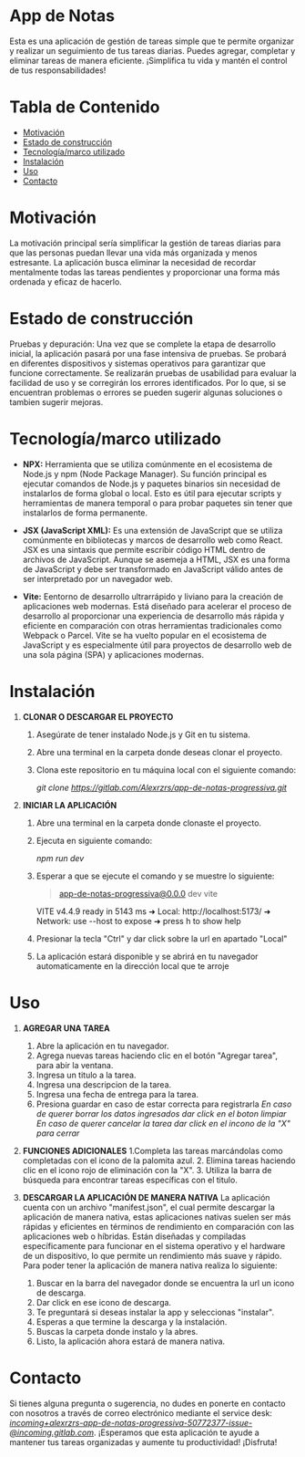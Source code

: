 # App de Notas

Esta es una aplicación de gestión de tareas simple que te permite organizar y realizar un seguimiento de tus tareas diarias. Puedes agregar, completar y eliminar tareas de manera eficiente. ¡Simplifica tu vida y mantén el control de tus responsabilidades!

# Tabla de Contenido

-   [Motivación](#Motivación)
-   [Estado de construcción](#Estado""de""construcción)
-   [Tecnología/marco utilizado](#Tecnología/marco""utilizado)
-   [Instalación](#Instalación)
-   [Uso](#Uso)
-   [Contacto](#Contacto)

# Motivación

La motivación principal sería simplificar la gestión de tareas diarias para que las personas puedan llevar una vida más organizada y menos estresante. La aplicación busca eliminar la necesidad de recordar mentalmente todas las tareas pendientes y proporcionar una forma más ordenada y eficaz de hacerlo.

# Estado de construcción

Pruebas y depuración: Una vez que se complete la etapa de desarrollo inicial, la aplicación pasará por una fase intensiva de pruebas. Se probará en diferentes dispositivos y sistemas operativos para garantizar que funcione correctamente. Se realizarán pruebas de usabilidad para evaluar la facilidad de uso y se corregirán los errores identificados. Por lo que, si se encuentran problemas o errores se pueden sugerir algunas soluciones o tambien sugerir mejoras.

# Tecnología/marco utilizado

-   **NPX:** Herramienta que se utiliza comúnmente en el ecosistema de Node.js y npm (Node Package Manager). Su función principal es ejecutar comandos de Node.js y paquetes binarios sin necesidad de instalarlos de forma global o local. Esto es útil para ejecutar scripts y herramientas de manera temporal o para probar paquetes sin tener que instalarlos de forma permanente.

-   **JSX (JavaScript XML):** Es una extensión de JavaScript que se utiliza comúnmente en bibliotecas y marcos de desarrollo web como React. JSX es una sintaxis que permite escribir código HTML dentro de archivos de JavaScript. Aunque se asemeja a HTML, JSX es una forma de JavaScript y debe ser transformado en JavaScript válido antes de ser interpretado por un navegador web.

-   **Vite:** Eentorno de desarrollo ultrarrápido y liviano para la creación de aplicaciones web modernas. Está diseñado para acelerar el proceso de desarrollo al proporcionar una experiencia de desarrollo más rápida y eficiente en comparación con otras herramientas tradicionales como Webpack o Parcel. Vite se ha vuelto popular en el ecosistema de JavaScript y es especialmente útil para proyectos de desarrollo web de una sola página (SPA) y aplicaciones modernas.

# Instalación

1.  **CLONAR O DESCARGAR EL PROYECTO**

    1. Asegúrate de tener instalado Node.js y Git en tu sistema.
    2. Abre una terminal en la carpeta donde deseas clonar el proyecto.
    3. Clona este repositorio en tu máquina local con el siguiente comando:

        _git clone https://gitlab.com/Alexrzrs/app-de-notas-progressiva.git_

2.  **INICIAR LA APLICACIÓN**

    1.  Abre una terminal en la carpeta donde clonaste el proyecto.
    2.  Ejecuta en siguiente comando:

        _npm run dev_

    3.  Esperar a que se ejecute el comando y se muestre lo siguiente:

        > app-de-notas-progressiva@0.0.0 dev
        > vite

        VITE v4.4.9 ready in 5143 ms
        ➜ Local: http://localhost:5173/
        ➜ Network: use --host to expose
        ➜ press h to show help

    4.  Presionar la tecla "Ctrl" y dar click sobre la url en apartado "Local"
    5.  La aplicación estará disponible y se abrirá en tu navegador automaticamente en la dirección local que te arroje

# Uso

1. **AGREGAR UNA TAREA**

    1. Abre la aplicación en tu navegador.
    2. Agrega nuevas tareas haciendo clic en el botón "Agregar tarea", para abir la ventana.
    3. Ingresa un titulo a la tarea.
    4. Ingresa una descripcion de la tarea.
    5. Ingresa una fecha de entrega para la tarea.
    6. Presiona guardar en caso de estar correcta para registrarla
       _En caso de querer borrar los datos ingresados dar click en el boton limpiar_
       _En caso de querer cancelar la tarea dar click en el incono de la "X" para cerrar_

2. **FUNCIONES ADICIONALES**
   1.Completa las tareas marcándolas como completadas con el icono de la palomita azul. 2. Elimina tareas haciendo clic en el icono rojo de eliminación con la "X". 3. Utiliza la barra de búsqueda para encontrar tareas específicas con el titulo.

3. **DESCARGAR LA APLICACIÓN DE MANERA NATIVA**
   La aplicación cuenta con un archivo "manifest.json", el cual permite descargar la aplicación de manera nativa, estas aplicaciones nativas suelen ser más rápidas y eficientes en términos de rendimiento en comparación con las aplicaciones web o híbridas. Están diseñadas y compiladas específicamente para funcionar en el sistema operativo y el hardware de un dispositivo, lo que permite un rendimiento más suave y rápido. Para poder tener la aplicación de manera nativa realiza lo siguiente:

    1. Buscar en la barra del navegador donde se encuentra la url un icono de descarga.
    2. Dar click en ese icono de descarga.
    3. Te preguntará si deseas instalar la app y seleccionas "instalar".
    4. Esperas a que termine la descarga y la instalación.
    5. Buscas la carpeta donde instalo y la abres.
    6. Listo, la aplicación ahora estará de manera nativa.

# Contacto

Si tienes alguna pregunta o sugerencia, no dudes en ponerte en contacto con nosotros a través de correo electrónico mediante el service desk:
*incoming+alexrzrs-app-de-notas-progressiva-50772377-issue-@incoming.gitlab.com*.
¡Esperamos que esta aplicación te ayude a mantener tus tareas organizadas y aumente tu productividad! ¡Disfruta!
